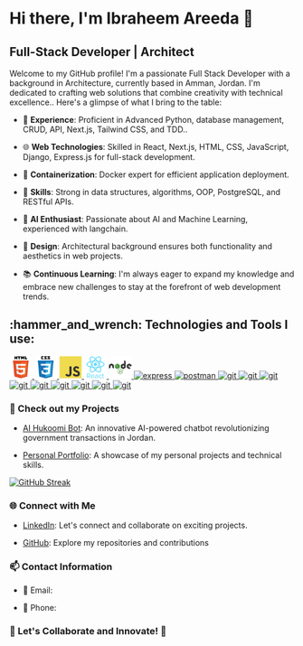 # Hi there, I'm Ibraheem Areeda 👋
 
## Full-Stack Developer | Architect
 
Welcome to my GitHub profile! I'm a passionate Full Stack Developer with a background in Architecture, currently based in Amman, Jordan. I'm dedicated to crafting web solutions that combine creativity with technical excellence.. Here's a glimpse of what I bring to the table:
 
- 🔭 **Experience**: Proficient in Advanced Python, database management, CRUD, API, Next.js, Tailwind CSS, and TDD..
 
- 🌐 **Web Technologies**: Skilled in React, Next.js, HTML, CSS, JavaScript, Django, Express.js for full-stack development.
 
- 🐳 **Containerization**: Docker expert for efficient application deployment.
 
- 🌟 **Skills**: Strong in data structures, algorithms, OOP, PostgreSQL, and RESTful APIs.
 
- 🤖 **AI Enthusiast**: Passionate about AI and Machine Learning, experienced with langchain.
 
- 🎨 **Design**: Architectural background ensures both functionality and aesthetics in web projects.
 
- 📚 **Continuous Learning**: I'm always eager to expand my knowledge and embrace new challenges to stay at the forefront of web development trends.
 
<h2 align="left">:hammer_and_wrench: Technologies and Tools I use:</h2>
<p align="left">
<a href="https://www.w3.org/html/" target="_blank"> <img src="https://raw.githubusercontent.com/devicons/devicon/master/icons/html5/html5-original-wordmark.svg" alt="html5" width="40" height="40"/> </a>
<a href="https://www.w3schools.com/css/" target="_blank"> <img src="https://raw.githubusercontent.com/devicons/devicon/master/icons/css3/css3-original-wordmark.svg" alt="css3" width="40" height="40"/> </a>
<a href="https://developer.mozilla.org/en-US/docs/Web/JavaScript" target="_blank"> <img src="https://raw.githubusercontent.com/devicons/devicon/master/icons/javascript/javascript-original.svg" alt="javascript" width="40" height="40"/> </a>
<a href="https://reactjs.org/" target="_blank"> <img src="https://raw.githubusercontent.com/devicons/devicon/master/icons/react/react-original-wordmark.svg" alt="react" width="40" height="40"/> </a>
<a href="https://nodejs.org" target="_blank"> <img src="https://raw.githubusercontent.com/devicons/devicon/master/icons/nodejs/nodejs-original-wordmark.svg" alt="nodejs" width="40" height="40"/> </a>
<a href="https://expressjs.com" target="_blank"> <img src="https://encrypted-tbn0.gstatic.com/images?q=tbn:ANd9GcQLA972a1NXwGHTIpgjxpRdu1DD5te1evggDgjNvM_FcbtGxaPYrHbV27RNzJSA_ZhrY28&usqp=CAU" alt="express" width="40" height="40"/> </a>
<a href="https://www.postman.com/" target="_blank"> <img src="https://www.vectorlogo.zone/logos/getpostman/getpostman-icon.svg" alt="postman" width="40" height="40"/> </a>
<a href="https://git-scm.com/" target="_blank"> <img src="https://www.vectorlogo.zone/logos/git-scm/git-scm-icon.svg" alt="git" width="40" height="40"/> </a>
<a href="https://https://www.python.org/" target="_blank"> <img src="https://www.vectorlogo.zone/logos/python/python-icon.svg" alt="git" width="40" height="40"/> </a>
<a href="https://www.djangoproject.com/" target="_blank"> <img src="https://www.vectorlogo.zone/logos/djangoproject/djangoproject-icon.svg" alt="git" width="40" height="40"/> </a>
<a href="https://www.django-rest-framework.org/" target="_blank"> <img src="https://www.django-rest-framework.org/img/logo.png" alt="git" width="40" height="40"/> </a>
<a href="https://www.postgresql.org/" target="_blank"> <img src="https://www.vectorlogo.zone/logos/postgresql/postgresql-icon.svg" alt="git" width="40" height="40"/> </a>
<a href="https://www.docker.com/" target="_blank"> <img src="https://jlannoo.dev/skills/docker.png" alt="git" width="40" height="40"/> </a>
<a href="https://nextjs.org/" target="_blank"> <img src="https://jlannoo.dev/skills/next.png" alt="git" width="40" height="40"/> </a>
<a href="https://jwt.io/" target="_blank"> <img src="https://seeklogo.com/images/J/JWT-logo-6EF166A3CC-seeklogo.com.png" alt="git" width="40" height="40"/> </a>
<a href="https://www.langchain.com/" target="_blank"> <img src="https://blog.langchain.dev/content/images/2023/09/LangChain_Logo-1.png" alt="git" width="40" height="40"/> </a>
 
 
 
 
### 🚀 Check out my Projects
 
- [AI Hukoomi Bot](https://www.youtube.com/watch?v=u4mkyOLRas8): An innovative AI-powered chatbot revolutionizing government transactions in Jordan.
 
- [Personal Portfolio](https://ibraheem-areeda.github.io/Personal-Portfolio/): A showcase of my personal projects and technical skills.
 
 
[![GitHub Streak](https://streak-stats.demolab.com/?user=ibraheem-areeda)](https://git.io/streak-stats)
 
### 🌐 Connect with Me
 
- [LinkedIn](https://www.linkedin.com/in/ibraheem-areeda/): Let's connect and collaborate on exciting projects.
 
- [GitHub](https://github.com/ibraheem-areeda?tab=repositories): Explore my repositories and contributions
 
### 📫 Contact Information
 
- 📧 Email:
 
- 📱 Phone:
 
### 🌟 Let's Collaborate and Innovate! 🌟
 
 
 
